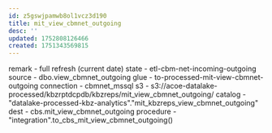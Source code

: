 ```yaml
---
id: z5gswjpamwb8ol1vcz3d190
title: mit_view_cbmnet_outgoing
desc: ''
updated: 1752808126466
created: 1751343569815
---
```


remark - full refresh (current date)
state - etl-cbm-net-incoming-outgoing
source - dbo.view_cbmnet_outgoing
glue - to-processed-mit-view-cbmnet-outgoing
connection - cbmnet_mssql
s3 - s3://acoe-datalake-processed/kbzrptdcpdb/kbzreps/mit_view_cbmnet_outgoing/
catalog - "datalake-processed-kbz-analytics"."mit_kbzreps_view_cbmnet_outgoing"
dest - cbs.mit_view_cbmnet_outgoing
procedure - "integration".to_cbs_mit_view_cbmnet_outgoing()


